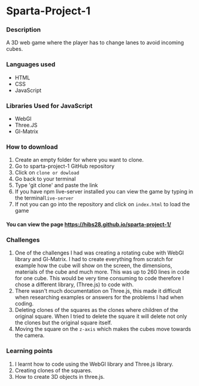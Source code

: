 # Sparta-Project-1

### Description
A 3D web game where the player has to change lanes to avoid incoming cubes.

### Languages used
* HTML
* CSS
* JavaScript

### Libraries Used for JavaScript
* WebGl
* Three.JS
* Gl-Matrix

### How to download
1. Create an empty folder for where you want to clone.
2. Go to sparta-project-1 GitHub repository
2. Click on `clone or dowload`
3. Go back to your terminal
4. Type 'git clone' and paste the link
5. If you have npm live-server installed you can view the game by typing in the terminal`live-server` 
6. If not you can go into the repository and click on `index.html` to load the game

#### You can view the page https://hibs28.github.io/sparta-project-1/



### Challenges
1. One of the challenges I had was creating a rotating cube with WebGl library and Gl-Matrix. I had to create everything from scratch for example how the cube will show on the screen, the dimensions, materials of the cube and much more. This was up to 260 lines in code for one cube. This would be very time consuming to code therefore I chose a different library, (Three.js) to code with.
2. There wasn't much documentation on Three.js, this made it difficult when researching examples or answers for the problems I had when coding. 
3. Deleting clones of the squares as the clones where children of the original square. When I tried to delete the square it will delete not only the clones but the original square itself. 
4. Moving the square on the `z-axis` which makes the cubes move towards the camera.


### Learning points
1. I learnt how to code using the WebGl library and Three.js library. 
2. Creating clones of the squares. 
3. How to create 3D objects in three.js.

